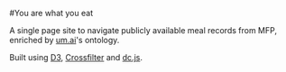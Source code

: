 #You are what you eat

A single page site to navigate publicly available meal records from MFP, enriched by [um.ai](http://um.ai)'s ontology. 

Built using [D3](http://mbostock.github.com/d3/), [Crossfilter](https://github.com/square/crossfilter) and [dc.js](http://https://dc-js.github.io/dc.js/).
